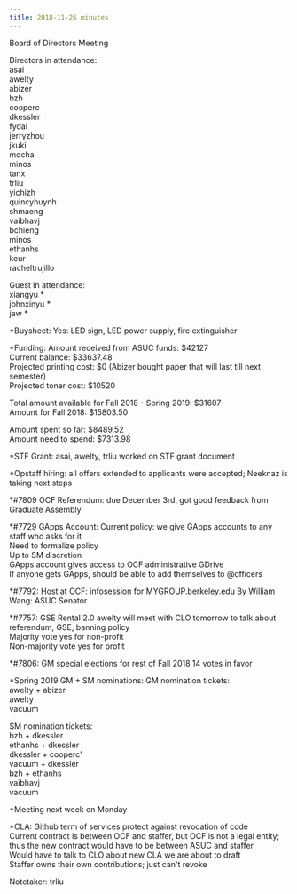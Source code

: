 ```yaml
---
title: 2018-11-26 minutes
---
```

Board of Directors Meeting   

Directors in attendance:   
asai   
awelty   
abizer   
bzh   
cooperc   
dkessler   
fydai   
jerryzhou   
jkuki   
mdcha   
minos   
tanx   
trliu   
yichizh   
quincyhuynh   
shmaeng   
vaibhavj   
bchieng   
minos   
ethanhs   
keur   
racheltrujillo   

Guest in attendance:   
xiangyu *   
johnxinyu *   
jaw *   

*Buysheet:
Yes: LED sign, LED power supply, fire extinguisher   

*Funding:
Amount received from ASUC funds: $42127   
Current balance: $33637.48   
Projected printing cost: $0 (Abizer bought paper that will last till next semester)   
Projected toner cost: $10520   

Total amount available for Fall 2018 - Spring 2019: $31607   
Amount for Fall 2018: $15803.50   

Amount spent so far: $8489.52   
Amount need to spend: $7313.98   


*STF Grant: asai, awelty, trliu worked on STF grant document


*Opstaff hiring: all offers extended to applicants were accepted; Neeknaz is taking next steps


*#7809 OCF Referendum: due December 3rd, got good feedback from Graduate Assembly


*#7729 GApps Account:
Current policy: we give GApps accounts to any staff who asks for it   
Need to formalize policy   
Up to SM discretion   
GApps account gives access to OCF administrative GDrive   
If anyone gets GApps, should be able to add themselves to @officers   


*#7792: Host at OCF: infosession for MYGROUP.berkeley.edu
By William Wang: ASUC Senator   


*#7757: GSE Rental 2.0
awelty will meet with CLO tomorrow to talk about referendum, GSE, banning policy   
Majority vote yes for non-profit   
Non-majority vote yes for profit   


*#7806: GM special elections for rest of Fall 2018
14 votes in favor   


*Spring 2019 GM + SM nominations:
GM nomination tickets:   
awelty + abizer   
awelty   
vacuum   

SM nomination tickets:   
bzh + dkessler   
ethanhs + dkessler   
dkessler + cooperc'   
vacuum + dkessler   
bzh + ethanhs   
vaibhavj   
vacuum   


*Meeting next week on Monday


*CLA:
Github term of services protect against revocation of code   
Current contract is between OCF and staffer, but OCF is not a legal entity; thus the new contract would have to be between ASUC and staffer   
Would have to talk to CLO about new CLA we are about to draft   
Staffer owns their own contributions; just can't revoke   


Notetaker: trliu   
